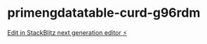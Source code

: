 # primengdatatable-curd-g96rdm

[Edit in StackBlitz next generation editor ⚡️](https://stackblitz.com/~/github.com/ManaliRahangdale/primengdatatable-curd-g96rdm)